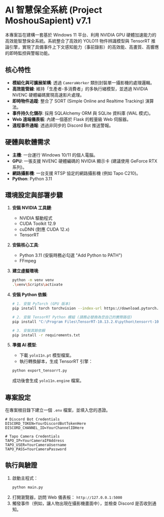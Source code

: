# AI 智慧保全系統 (Project MoshouSapient) v7.1

本專案旨在建構一套基於 Windows 11 平台、利用 NVIDIA GPU 硬體加速能力的高效能智慧保全系統。系統整合了高效的 YOLO11 物件辨識模型與 TensorRT 推論引擎，實現了具備事件上下文感知能力（事前錄影）的高效能、高畫質、高響應的即時監控與警報功能。

## 核心特性

- **模組化與可擴展架構**: 透過 `CameraWorker` 類別封裝單一攝影機的處理邏輯。
- **高效能管線**: 維持「生產者-多消費者」的多執行緒模型，並透過 NVIDIA NVENC 硬體編碼實現高速影片處理。
- **即時物件追蹤**: 整合了 SORT (Simple Online and Realtime Tracking) 演算法。
- **事件持久化儲存**: 採用 SQLAlchemy ORM 與 SQLite 資料庫 (WAL 模式)。
- **Web 遠端儀表板**: 內建一個基於 Flask 的輕量級 Web 伺服器。
- **遠程事件通報**: 透過非同步的 Discord Bot 推送警報。

## 硬體與軟體需求

- **主機**: 一台運行 Windows 10/11 的個人電腦。
- **GPU**: 一張支援 NVENC 硬體編碼的 NVIDIA 顯示卡 (建議使用 GeForce RTX 系列)。
- **網路攝影機**: 一台支援 RTSP 協定的網路攝影機 (例如 Tapo C210)。
- **Python**: Python 3.11

## 環境設定與部署步驟

1.  **安裝 NVIDIA 工具鏈**:
    -   NVIDIA 驅動程式
    -   CUDA Toolkit 12.9
    -   cuDNN (對應 CUDA 12.x)
    -   TensorRT

2.  **安裝核心工具**:
    -   Python 3.11 (安裝時務必勾選 "Add Python to PATH")
    -   FFmpeg

3.  **建立虛擬環境**:
    ```bash
    python -m venv venv
    .\venv\Scripts\activate
    ```

4.  **安裝 Python 依賴**:
    ```bash
    # 1. 安裝 PyTorch (GPU 版本)
    pip install torch torchvision --index-url https://download.pytorch.org/whl/cu129

    # 2. 安裝 TensorRT Python 模組 (請務必替換為您自己的實際路徑)
    pip install "C:\Program Files\TensorRT-10.13.2.6\python\tensorrt-10.13.2.6-cp311-none-win_amd64.whl"

    # 3. 安裝其餘依賴
    pip install -r requirements.txt
    ```

5.  **準備 AI 模型**:
    - 下載 `yolo11n.pt` 模型檔案。
    - 執行轉換腳本，生成 TensorRT 引擎：
    ```bash
    python export_tensorrt.py
    ```
    成功後會生成 `yolo11n.engine` 檔案。

## 專案設定

在專案根目錄下建立一個 `.env` 檔案，並填入您的憑證。

```env
# Discord Bot Credentials
DISCORD_TOKEN=YourDiscordBotTokenHere
DISCORD_CHANNEL_ID=YourChannelIDHere

# Tapo Camera Credentials
TAPO_IP=YourCameraIPAddress
TAPO_USER=YourCameraUsername
TAPO_PASS=YourCameraPassword
```

## 執行與驗證

1.  啟動主程式：
    ```bash
    python main.py
    ```
2.  打開瀏覽器，訪問 Web 儀表板： `http://127.0.0.1:5000`
3.  觸發事件（例如，讓人物出現在攝影機畫面中），並檢查 Discord 是否收到通知。